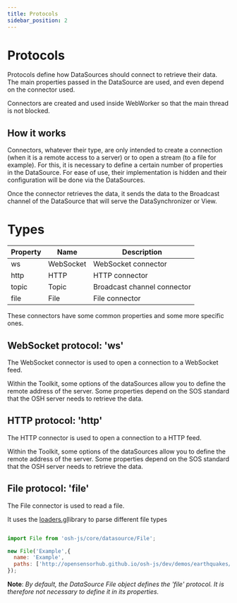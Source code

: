 ```yaml
---
title: Protocols
sidebar_position: 2
---
```


# Protocols

Protocols define how DataSources should connect to retrieve their data. The main properties passed in the DataSource are used, and even depend on the connector used.

Connectors are created and used inside WebWorker so that the main thread is not blocked.

## How it works

Connectors, whatever their type, are only intended to create a connection (when it is a remote access to a server) or to open a stream (to a file for example). For this, it is necessary to define a certain number of properties in the DataSource. For ease of use, their implementation is hidden and their configuration will be done via the DataSources.

Once the connector retrieves the data, it sends the data to the Broadcast channel of the DataSource that will serve the DataSynchronizer or View.

# Types

| Property | Name       | Description               |
|----------|------------|---------------------------|
| ws       | WebSocket  | WebSocket connector       |
| http     | HTTP       | HTTP connector            |
| topic    | Topic      | Broadcast channel connector |
| file     | File       | File connector            |

These connectors have some common properties and some more specific ones.


## WebSocket protocol: 'ws'

The WebSocket connector is used to open a connection to a WebSocket feed.

Within the Toolkit, some options of the dataSources allow you to define the remote address of the server. Some properties depend on the SOS standard that the OSH server needs to retrieve the data.

<!-- [See an example]() -->

## HTTP protocol: 'http'

The HTTP connector is used to open a connection to a HTTP feed.

Within the Toolkit, some options of the dataSources allow you to define the remote address of the server. Some properties depend on the SOS standard that the OSH server needs to retrieve the data.

## File protocol: 'file'

The File connector is used to read a file.

It uses the [loaders.gl](https://loaders.gl/)library to parse different file types

```js

import File from 'osh-js/core/datasource/File';

new File('Example',{
  name: 'Example',
  paths: ['http://opensensorhub.github.io/osh-js/dev/demos/earthquakes/data/earthquakes.1.csv']
});

```
**Note**: *By default, the DataSource File object defines the 'file' protocol. It is therefore not necessary to define it in its properties.*
